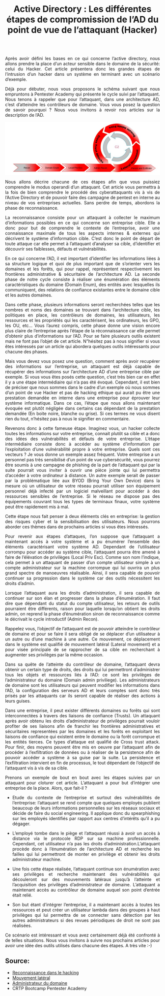 
<div align="center">

<h1><strong>Active Directory : Les différentes étapes de compromission de l’AD du point de vue de l’attaquant (Hacker)</strong></h1>

</div>
<br/>
<br/>

<p align="justify"> Après avoir défini les bases en ce qui concerne l’active directory, nous allons prendre la place d’un acteur sensible dans le domaine de la sécurité: celui du Hacker. Cet article présentera donc les grandes étapes de l’intrusion d’un hacker dans un système en terminant avec un scénario d’exemple.</p>
<p align="justify"> Déjà pour débuter, nous vous proposons le schéma suivant que nous empruntons à Pentester Academy qui présente le cycle suivi par l’attaquant. Nous tenons à rappeler que pour l’attaquant, dans une architecture AD, c’est d’atteindre les contrôleurs de domaine. Vous vous posez la question de savoir pourquoi ? Nous vous invitons à revoir nos articles sur la description de l’AD.</p>

<p align="center"> 
<img src="img4AD.png" align="center">
</p>

<p align="justify"> Nous allons décrire chacune de ces étapes afin que vous puissiez comprendre le modus operandi d’un attaquant. Cet article vous permettra à la fois de bien comprendre le procédé des cyberattaquants vis à vis de l’Active Directory et de pouvoir faire des campagne de pentest en interne au niveau de vos entreprises actuelles. Sans perdre de temps, abordons la phase de reconnaissance.</p>
  
<p align="justify"> La reconnaissance consiste pour un attaquant à collecter le maximum d’informations possibles en ce qui concerne son entreprise cible. Elle a donc pour but de comprendre le contexte de l’entreprise, avoir une connaissance maximale de tous les aspects internes & externes qui décrivent le système d’information cible. C’est donc le point de départ de toute attaque car elle permet à l’attaquant d’analyser sa cible, d’identifier et découvrir ses faiblesses, défauts et vulnérabilités.</p>
  
<p align="justify"> En ce qui concerne l’AD, il est important d’identifier les informations liées à sa structure logique et quoi de plus important que de s’orienter vers les domaines et les forêts, qui pour rappel, représentent respectivement les frontières administrative & sécuritaire de l’architecture AD. La seconde phase de notre cycle consiste à réaliser une énumération des éléments caractéristiques du domaine (Domain Enum), des entités avec lesquelles ils communiquent, des relations de confiance existantes entre le domaine cible et les autres domaines.</p>
  
<p align="justify"> Dans cette phase, plusieurs informations seront recherchées telles que les nombres et noms des domaines se trouvant dans l’architecture cible, les politiques en place, les contrôleurs de domaines, les utilisateurs, les ressources et les propriétés qui les caractérisent, les ordinateurs, les GPO, les OU, etc… Vous l’aurez compris, cette phase donne une vision encore plus claire de l’entreprise après l’étape de la réconnaissance car elle permet d’obtenir plus d’informations sur l’AD. Pour se faire plusieurs outils existent mais ne font pas l’objet de cet article. N”hésitez pas à nous signifier si vous êtes intéressés par un article qui abordera quelques outils intéressants pour chacune des phases.</p>
  
<p align="justify"> Mais vous devez vous posez une question, comment après avoir recupérer des informations sur l’entreprise, un attaquant est déjà capable de récupérer des informations sur l’architecture AD d’une entreprise cible par exemple. Si vous vous êtes posés cette question, c’est très bien car en effet il y a une étape intermédiaire qui n’a pas été évoqué. Cependant, il est bien de préciser que nous sommes dans le cadre d’un exemple où nous sommes d’un point de vue Hacker et pas de hacking ethique qui aurait pu être une prestation demandée en interne dans une entreprise pour éprouver leur système informatique. Dans ce cas, l’étape que nous allons maintenant évoquée est plutôt négligée dans certains cas dépendant de la prestation demandée (En boite noire, blanche ou grise). Si ces termes ne vous disent rien du tout, n’hésitez pas à nous le signifier en commentaire.</p>
  
<p align="justify"> Revenons donc à cette fameuse étape. Imaginez vous, un hacker collecte toutes les informations sur votre entreprise, connait plutôt sa cible et a donc des idées des vulnérabilités et défauts de votre entreprise. L’étape intermédiaire consiste donc à accéder au système d’information par l’exploitation d’une vulnérabilité propre à votre entreprise. Quels sont ces vecteurs ? Je vous donne un exemple assez fréquent. Votre entreprise a un personnel pas très sensibilisé d’un point de vue cybersécurité, vous pourrez être soumis à une campagne de phishing de la part de l’attaquant qui par la suite pourrait vous inviter à ouvrir une pièce jointe qui lui permettra d’accéder à votre ordinateur à distance. Un autre exemple serait de passer par la problématique liée aux BYOD (Bring Your Own Device) dans la mesure où un utilisateur de votre réseau pourrait utiliser son équipement personnel déjà infecté par un logiciel malveillant pour accéder à des ressources sensibles de l’entreprise. Si le réseau ne dispose pas des équipements couvrant tous les types de terminaux finaux, votre système peut être rapidement mis à mal. </p>

<p align="justify"> Cette étape nous fait penser à deux éléments clés en entreprise: la gestion des risques cyber et la sensibilisation des utilisateurs. Nous pourrons aborder ces thèmes dans de prochains articles si vous êtes intéressés. </p>
  
<p align="justify"> Pour revenir aux étapes d’attaques, l’on suppose que l’attaquant a maintenant accès à votre système et a pu énumérer l’ensemble des éléments caractérisant votre système AD. Dependant de l’utilisateur corrompu pour accéder au système cible, l’attaquant pourra être amené à faire de l’élévation de privilèges (Local Priv Esc). Comme son nom l’indique, cela permet à un attaquant de passer d’un compte utilisateur simple à un compte administrateur sur la machine corrompue qui lui ouvrira un plus grand spectre de manoeuvres réalisable. Ainsi, il sera capable de pouvoir continuer sa progression dans le système car des outils nécessitent les droits d’admin.</p>
  
<p align="justify"> Lorsque l’attaquant aura les droits d’administration, il sera capable de continuer sur son élan et progresser dans la phase d’énumération. Il faut dire que dépendant du statut du compte utilisateur, les retours de outils pourraient être différents, raison pour laquelle lorsqu’on obtient les droits admin, on reprend la phase d’énumération sinon de reconnaissance comme le décrivait le cycle introductif (Admin Recon). </p>
  
<p align="justify"> Rappelez vous, l’objectif de l’attaquant est de pouvoir atteindre le contrôleur de domaine et pour se faire il sera obligé de se déplacer d’un utilisateur à un autre ou d’une machine à une autre. Ce mouvement, ce déplacement dans le système est qualifié de mouvement latéral (Lateral movement) et a pour visée principale de se rapprocher de sa cible en recherchant à augmenter ses privilèges par la même occasion. </p>
  
<p align="justify"> Dans sa quête de l’atteinte du contrôleur de domaine, l’attaquant devra obtenir un certain type de droits, des droits qui lui permettront d’administrer tous les objets et ressources liés à l’AD: ce sont les privilèges de l’administrateur du domaine (Domain admin priviliege). Les administrateurs de domaine sont les utilisateurs qui peuvent modifier les informations dans l’AD, la configuration des serveurs AD et leurs comptes sont donc très prisés par les attaquants car ils seront capable de réaliser des actions à leurs guises.</p>
  
<p align="justify"> Dans une entreprise, il peut exister différents domaines ou forêts qui sont interconnectées à travers des liaisons de confiance (Trusts). Un attaquant après avoir obtenu les droits d’administrateur de privilèges pourrait vouloir profiter de ses liaisons afin de franchir les frontières administratives et sécuritaires representées par les domaines et les forêts en exploitant les liaisons de confiance qui existent entre le domaine ou la forêt corrompue et les entités tierces. Ce types d’attaque est qualifié de Cross trust attack. Pour finir, des moyens peuvent être mis en oeuvre par l’attaquant afin de procéder à l’exfiltration de données ou à réaliser de la persistence afin de pouvoir accéder a système à sa guise par la suite. La persistence et l’exfiltration intervient en fin de processus, le tout dépendant de l’objectif de l’attaquant vis à vis de sa cible.</p>
  
<p align="justify"> Prenons un exemple de bout en bout avec les étapes suivies par un attaquant pour cloturer cet article. L’attaquant a pour but d’intégrer une entreprise de la place. Alors, que fait-il ? </p>

- <p align="justify">Etude du contexte de l’entreprise et surtout des vulnérabilités de l’entreprise: l’attaquant se rend compte que quelques employés publient beaucoup de leurs informations personnelles sur les réseaux sociaux et décide de faire du social engineering. Il applique donc du spearphishing sur les employés identifiés par rapport aux centres d’intérêts qu’il a pu dégager. 
- <p align="justify">L’employé tombe dans le piège et l’attaquant réussi à avoir un accès à distance via le protocole RDP sur sa machine professionnelle. Cependant, cet utilisateur n’a pas les droits d’administration.L’attaquant procède donc à l’énumération de l’architecture AD et recherche les failles qui lui permettront de monter en privilège et obtenir les droits administrateur machine.
- <p align="justify">Une fois cette étape réalisée, l’attaquant continue son énumération avec ses privilèges et recherche maintenant des vulnérabilités qui découleront sur des mouvements latéraux jusqu’à l’atteinte et l’acquisition des privilèges d’administrateur de domaine. L’attaquant a maintenant accès au contrôleur de domaine auquel son point d’entrée était relié.
- <p align="justify">Son but étant d’intégrer l’entreprise, il a maintenant accès à toutes les ressources et peut créer un utilisateur lambda dans des groupes à haut privilèges qui lui permettra de se connecter sans détection par les autres administrateurs si des revues périodiques de droit ne sont pas réalisées.

<p align="justify"> Ce scénario est intéressant et vous avez certainement déjà été confronté à de telles situations. Nous vous invitons à suivre nos prochains articles pour avoir une idée des outils utilisés dans chacune des étapes. A très vite :-) </p>

## Source:
  
- [Reconnaissance dans le hacking](https://www.jigsawacademy.com/blogs/cyber-security/reconnaissance-in-hacking/)
- [Mouvement latéral](https://www.cybertalk.org/what-is-lateral-movement-computing/#:~:text=Lateral%20movement%20refers%20to%20a,of%20moving%20through%20a%20system.)
- [Administrateur du domaine](https://www.ssh.com/academy/iam/user/domain-administrator)
- CRTP Bootcamp Pentester Academy
 
